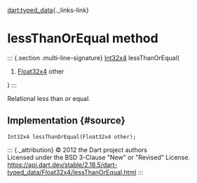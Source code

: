 [dart:typed\_data](../../dart-typed_data/dart-typed_data-library){._links-link}

lessThanOrEqual method
======================

::: {.section .multi-line-signature}
[Int32x4](../int32x4-class) lessThanOrEqual(

1.  [Float32x4](../float32x4-class) other

)
:::

Relational less than or equal.

Implementation {#source}
--------------

``` {.language-dart data-language="dart"}
Int32x4 lessThanOrEqual(Float32x4 other);
```

::: {._attribution}
© 2012 the Dart project authors\
Licensed under the BSD 3-Clause \"New\" or \"Revised\" License.\
<https://api.dart.dev/stable/2.18.5/dart-typed_data/Float32x4/lessThanOrEqual.html>
:::
